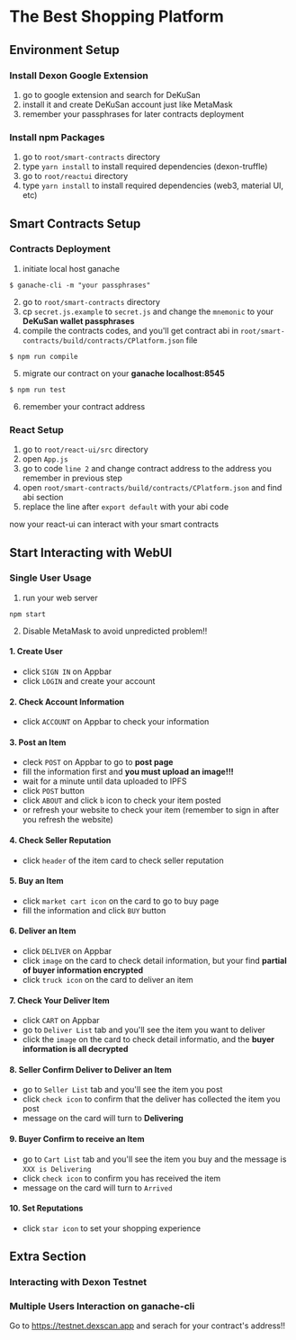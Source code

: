 # The Best Shopping Platform
<!-- ## Get Started -->

## Environment Setup

### Install Dexon Google Extension
1. go to google extension and search for DeKuSan
2. install it and create DeKuSan account just like MetaMask
3. remember your passphrases for later contracts deployment

### Install npm Packages
1. go to `root/smart-contracts` directory
2. type `yarn install` to install required dependencies (dexon-truffle)
3. go to `root/reactui` directory
4. type `yarn install` to install required dependencies (web3, material UI, etc)

## Smart Contracts Setup

### Contracts Deployment
1. initiate local host ganache
```
$ ganache-cli -m "your passphrases"
```

2. go to `root/smart-contracts` directory
3. cp `secret.js.example` to `secret.js` and change the `mnemonic` to your **DeKuSan wallet passphrases**
4. compile the contracts codes, and you'll get contract abi in `root/smart-contracts/build/contracts/CPlatform.json` file
```
$ npm run compile
```

5. migrate our contract on your **ganache localhost:8545**
```
$ npm run test
```
6. remember your contract address

### React Setup
1. go to `root/react-ui/src` directory
2. open `App.js`
3. go to code `line 2` and change contract address to the address you remember in previous step
4. open `root/smart-contracts/build/contracts/CPlatform.json` and find abi section
5. replace the line after `export default` with your abi code 

now your react-ui can interact with your smart contracts

## Start Interacting with WebUI

### Single User Usage

1. run your web server
```
npm start
```
2. Disable MetaMask to avoid unpredicted problem!!

#### 1. Create User
* click `SIGN IN` on Appbar
* click `LOGIN` and create your account

#### 2. Check Account Information
* click `ACCOUNT` on Appbar to check your information
#### 3. Post an Item
* cleck `POST` on Appbar to go to **post page**
* fill the information first and **you must upload an image!!!**
* wait for a minute until data uploaded to IPFS
* click `POST` button
* click `ABOUT` and click `b` icon to check your item posted
* or refresh your website to check your item (remember to sign in after you refresh the website)

#### 4. Check Seller Reputation
* click `header` of the item card to check seller reputation
#### 5. Buy an Item
* click `market cart icon` on the card to go to buy page
* fill the information and click `BUY` button
#### 6. Deliver an Item
* click `DELIVER` on Appbar
* click `image` on the card to check detail information, but your find **partial of buyer information encrypted**
* click `truck icon` on the card to deliver an item
#### 7. Check Your Deliver Item
* click `CART` on Appbar
* go to `Deliver List` tab and you'll see the item you want to deliver
* click the `image` on the card to check detail informatio, and the **buyer information is all decrypted**

#### 8. Seller Confirm Deliver to Deliver an Item
* go to `Seller List` tab and you'll see the item you post
* click `check icon` to confirm that the deliver has collected the item you post
* message on the card will turn to **Delivering**
#### 9. Buyer Confirm to receive an Item
* go to `Cart List` tab and you'll see the item you buy and the message is `XXX is Delivering`
* click `check icon` to confirm you has received the item
* message on the card will turn to `Arrived`
#### 10. Set Reputations
* click `star icon` to set your shopping experience


## Extra Section

### Interacting with Dexon Testnet

### Multiple Users Interaction on ganache-cli



Go to https://testnet.dexscan.app and serach for your contract's address!!
